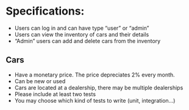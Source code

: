 # Specifications:

- Users can log in and can have type “user” or “admin”
- Users can view the inventory of cars and their details
- “Admin” users can add and delete cars from the inventory

## Cars

- Have a monetary price. The price depreciates 2% every month.
- Can be new or used
- Cars are located at a dealership, there may be multiple dealerships
- Please include at least two tests
- You may choose which kind of tests to write (unit, integration...)
